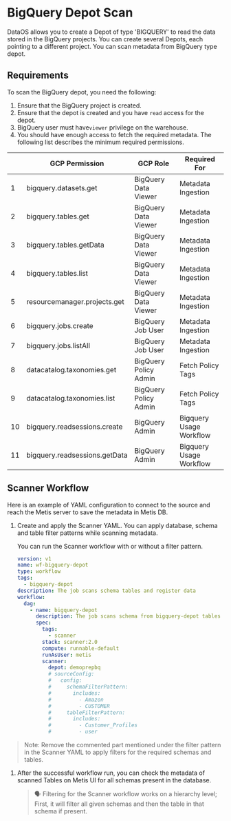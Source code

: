 # BigQuery Depot Scan

DataOS allows you to create a Depot of type 'BIGQUERY' to read the data stored in the BigQuery projects. You can create several Depots, each pointing to a different project. You can scan metadata from BigQuery type depot.

## Requirements

To scan the BigQuery depot, you need the following:

1. Ensure that the BigQuery project is created.
2. Ensure that the depot is created and you have `read` access for the depot.
3. BigQuery user must have`viewer` privilege on the warehouse. 
4. You should have enough access to fetch the required metadata. The following list describes the minimum required permissions.

|  | GCP Permission | GCP Role | Required For |
| --- | --- | --- | --- |
| 1 | bigquery.datasets.get | BigQuery Data Viewer | Metadata Ingestion |
| 2 | bigquery.tables.get | BigQuery Data Viewer | Metadata Ingestion |
| 3 | bigquery.tables.getData | BigQuery Data Viewer | Metadata Ingestion |
| 4 | bigquery.tables.list | BigQuery Data Viewer | Metadata Ingestion |
| 5 | resourcemanager.projects.get | BigQuery Data Viewer | Metadata Ingestion |
| 6 | bigquery.jobs.create | BigQuery Job User | Metadata Ingestion |
| 7 | bigquery.jobs.listAll | BigQuery Job User | Metadata Ingestion |
| 8 | datacatalog.taxonomies.get | BigQuery Policy Admin | Fetch Policy Tags |
| 9 | datacatalog.taxonomies.list | BigQuery Policy Admin | Fetch Policy Tags |
| 10 | bigquery.readsessions.create | BigQuery Admin | Bigquery Usage Workflow |
| 11 | bigquery.readsessions.getData | BigQuery Admin | Bigquery Usage Workflow |

## Scanner Workflow

Here is an example of YAML configuration to connect to the source and reach the Metis server to save the metadata in Metis DB.

1. Create and apply the Scanner YAML. You can apply database, schema and table filter patterns while scanning metadata.
    
    You can run the Scanner workflow with or without a filter pattern. 
    
    ```yaml
    version: v1
    name: wf-bigquery-depot
    type: workflow
    tags:
      - bigquery-depot
    description: The job scans schema tables and register data
    workflow:
      dag:
        - name: bigquery-depot
          description: The job scans schema from bigquery-depot tables and register data to metis2
          spec:
            tags:
              - scanner
            stack: scanner:2.0
            compute: runnable-default
            runAsUser: metis
            scanner:
              depot: demoprepbq
              # sourceConfig:
              #   config:
              #     schemaFilterPattern:
              #       includes:
              #         - Amazon
              #         - CUSTOMER
              #     tableFilterPattern:
              #       includes:
              #         - Customer_Profiles
              #         - user
    ```
    

> Note: Remove the commented part mentioned under the filter pattern in the Scanner YAML to apply filters for the required schemas and tables.
> 
> 
> 
1. After the successful workflow run, you can check the metadata of scanned Tables on Metis UI for all schemas present in the database.
    
    
    > 🗣 Filtering for the Scanner workflow works on a hierarchy level; First, it will filter all given schemas and then the table in that schema if present.
    
    